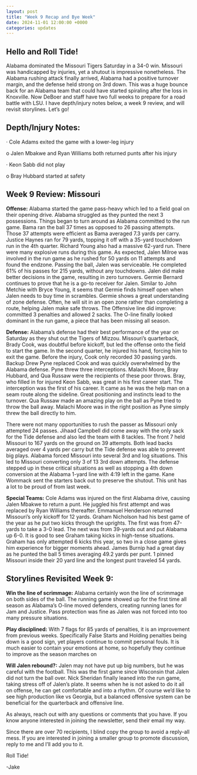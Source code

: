 ```yaml
---
layout: post
title: "Week 9 Recap and Bye Week"
date: 2024-11-01 12:00:00 +0000
categories: updates
---
```


## Hello and Roll Tide! 
Alabama dominated the Missouri Tigers Saturday in a 34-0 win. Missouri was handicapped by injuries, yet a shutout is impressive nonetheless. The Alabama rushing attack finally arrived, Alabama had a positive turnover margin, and the defense held strong on 3rd down. This was a huge bounce back for an Alabama team that could have started spiraling after the loss in Knoxville. Now DeBoer and staff have two full weeks to prepare for a road battle with LSU. I have depth/injury notes below, a week 9 review, and will revisit storylines. Let’s go!

 

## Depth/Injury Notes:

·        Cole Adams exited the game with a lower-leg injury

o   Jalen Mbakwe and Ryan Williams both returned punts after his injury

·        Keon Sabb did not play

o   Bray Hubbard started at safety

 

## Week 9 Review: Missouri

**Offense:** Alabama started the game pass-heavy which led to a field goal on their opening drive. Alabama struggled as they punted the next 3 possessions. Things began to turn around as Alabama committed to the run game. Bama ran the ball 37 times as opposed to 26 passing attempts. Those 37 attempts were efficient as Bama averaged 7.3 yards per carry. Justice Haynes ran for 79 yards, topping it off with a 35-yard touchdown run in the 4th quarter. Richard Young also had a massive 62-yard run. There were many explosive runs during this game. As expected, Jalen Milroe was involved in the run game as he rushed for 50 yards on 11 attempts and found the endzone. Passing the ball, Jalen was serviceable. He completed 61% of his passes for 215 yards, without any touchdowns. Jalen did make better decisions in the game, resulting in zero turnovers. Germie Bernard continues to prove that he is a go-to receiver for Jalen. Similar to John Metchie with Bryce Young, it seems that Germie finds himself open when Jalen needs to buy time in scrambles. Germie shows a great understanding of zone defense. Often, he will sit in an open zone rather than completing a route, helping Jalen make safe throws. The Offensive line did improve: committed 3 penalties and allowed 2 sacks. The O-line finally looked dominant in the run game, a piece that has been missing all season.


**Defense:** Alabama’s defense had their best performance of the year on Saturday as they shut out the Tigers of Mizzou. Missouri’s quarterback, Brady Cook, was doubtful before kickoff, but led the offense onto the field to start the game. In the second quarter, he injured his hand, forcing him to exit the game. Before the injury, Cook only recorded 30 passing yards. Backup Drew Pyne replaced Cook and was quickly overwhelmed by the Alabama defense. Pyne threw three interceptions. Malachi Moore, Bray Hubbard, and Qua Russaw were the recipients of these poor throws. Bray, who filled in for injured Keon Sabb, was great in his first career start. The interception was the first of his career. It came as he was the help man on a seam route along the sideline. Great positioning and instincts lead to the turnover. Qua Russaw made an amazing play on the ball as Pyne tried to throw the ball away. Malachi Moore was in the right position as Pyne simply threw the ball directly to him.

There were not many opportunities to rush the passer as Missouri only attempted 24 passes. Jihaad Campbell did come away with the only sack for the Tide defense and also led the team with 8 tackles. The front 7 held Missouri to 167 yards on the ground on 39 attempts. Both lead backs averaged over 4 yards per carry but the Tide defense was able to prevent big plays. Alabama forced Missouri into several 3rd and log situations. This led to Missouri converting only 3 of 13 3rd down attempts. The defense stepped up in these critical situations as well as stopping a 4th down conversion at the Alabama 1-yard line with 4:19 left in the game. Kane Wommack sent the starters back out to preserve the shutout. This unit has a lot to be proud of from last week.


**Special Teams:** Cole Adams was injured on the first Alabama drive, causing Jalen Mbakwe to return a punt. He juggled his first attempt and was replaced by Ryan Williams thereafter. Emmanuel Henderson returned Missouri’s only kickoff for 12 yards. Graham Nicholson had his best game of the year as he put two kicks through the uprights. The first was from 47-yards to take a 3-0 lead. The next was from 39-yards out and put Alabama up 6-0. It is good to see Graham taking kicks in high-tense situations. Graham has only attempted 6 kicks this year, so two in a close game gives him experience for bigger moments ahead. James Burnip had a great day as he punted the ball 5 times averaging 49.2 yards per punt. 1 pinned Missouri inside their 20 yard line and the longest punt traveled 54 yards.


## Storylines Revisited Week 9:

**Win the line of scrimmage:** Alabama certainly won the line of scrimmage on both sides of the ball. The running game showed up for the first time all season as Alabama’s O-line moved defenders, creating running lanes for Jam and Justice. Pass protection was fine as Jalen was not forced into too many pressure situations.

**Play disciplined:** With 7 flags for 85 yards of penalties, it is an improvement from previous weeks. Specifically False Starts and Holding penalties being down is a good sign, yet players continue to commit personal fouls. It is much easier to contain your emotions at home, so hopefully they continue to improve as the season marches on

**Will Jalen rebound?:** Jalen may not have put up big numbers, but he was careful with the football. This was the first game since Wisconsin that Jalen did not turn the ball over. Nick Sheridan finally leaned into the run game, taking stress off of Jalen’s plate. It seems when he is not asked to do it all on offense, he can get comfortable and into a rhythm. Of course we’d like to see high production like vs Georgia, but a balanced offensive system can be beneficial for the quarterback and offensive line.


As always, reach out with any questions or comments that you have. If you know anyone interested in joining the newsletter, send their email my way.

Since there are over 70 recipients, I blind copy the group to avoid a reply-all mess. If you are interested in joining a smaller group to promote discussion, reply to me and I’ll add you to it.

Roll Tide!

-Jake